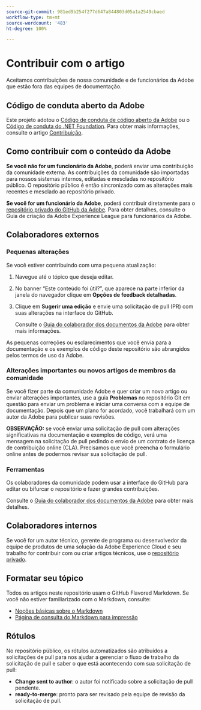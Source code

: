 ```yaml
---
source-git-commit: 981ed9b254f277d647a844803d05a1a2549cbaed
workflow-type: tm+mt
source-wordcount: '483'
ht-degree: 100%

---
```

# Contribuir com o artigo

Aceitamos contribuições de nossa comunidade e de funcionários da Adobe que estão fora das equipes de documentação.

## Código de conduta aberto da Adobe

Este projeto adotou o [Código de conduta de código aberto da Adobe](code-of-conduct.md) ou o [Código de conduta do .NET Foundation](https://dotnetfoundation.org/code-of-conduct). Para obter mais informações, consulte o artigo [Contribuição](contributing.md).

## Como contribuir com o conteúdo da Adobe

**Se você não for um funcionário da Adobe**, poderá enviar uma contribuição da comunidade externa. As contribuições da comunidade são importadas para nossos sistemas internos, editadas e mescladas no repositório público. O repositório público é então sincronizado com as alterações mais recentes e mesclado ao repositório privado.

**Se você for um funcionário da Adobe**, poderá contribuir diretamente para o [repositório privado do GitHub da Adobe](https://git.corp.adobe.com/AdobeDocs/). Para obter detalhes, consulte o Guia de criação da Adobe Experience League para funcionários da Adobe.

## Colaboradores externos

### Pequenas alterações

Se você estiver contribuindo com uma pequena atualização:

1. Navegue até o tópico que deseja editar.
1. No banner “Este conteúdo foi útil?”, que aparece na parte inferior da janela do navegador clique em **Opções de feedback detalhadas**.
1. Clique em **Sugerir uma edição** e envie uma solicitação de pull (PR) com suas alterações na interface do GitHub.

   Consulte o [Guia do colaborador dos documentos da Adobe](https://experienceleague.adobe.com/docs/contributor/contributor-guide/introduction.html?lang=pt-BR) para obter mais informações.

As pequenas correções ou esclarecimentos que você envia para a documentação e os exemplos de código deste repositório são abrangidos pelos termos de uso da Adobe.

### Alterações importantes ou novos artigos de membros da comunidade

Se você fizer parte da comunidade Adobe e quer criar um novo artigo ou enviar alterações importantes, use a guia **Problemas** no repositório Git em questão para enviar um problema e iniciar uma conversa com a equipe de documentação. Depois que um plano for acordado, você trabalhará com um autor da Adobe para publicar suas revisões.

**OBSERVAÇÃO:** se você enviar uma solicitação de pull com alterações significativas na documentação e exemplos de código, verá uma mensagem na solicitação de pull pedindo o envio de um contrato de licença de contribuição online (CLA). Precisamos que você preencha o formulário online antes de podermos revisar sua solicitação de pull.

### Ferramentas

Os colaboradores da comunidade podem usar a interface do GitHub para editar ou bifurcar o repositório e fazer grandes contribuições.

Consulte o [Guia do colaborador dos documentos da Adobe](https://experienceleague.adobe.com/docs/contributor/contributor-guide/introduction.html?lang=pt-BR) para obter mais detalhes.

## Colaboradores internos

Se você for um autor técnico, gerente de programa ou desenvolvedor da equipe de produtos de uma solução da Adobe Experience Cloud e seu trabalho for contribuir com ou criar artigos técnicos, use o [repositório privado](https://git.corp.adobe.com/AdobeDocs).

## Formatar seu tópico

Todos os artigos neste repositório usam o GitHub Flavored Markdown. Se você não estiver familiarizado com o Markdown, consulte:

* [Noções básicas sobre o Markdown](https://help.github.com/articles/getting-started-with-writing-and-formatting-on-github/)
* [Página de consulta do Markdown para impressão](https://guides.github.com/pdfs/markdown-cheatsheet-online.pdf)

## Rótulos

No repositório público, os rótulos automatizados são atribuídos a solicitações de pull para nos ajudar a gerenciar o fluxo de trabalho da solicitação de pull e saber o que está acontecendo com sua solicitação de pull:

* **Change sent to author**: o autor foi notificado sobre a solicitação de pull pendente.
* **ready-to-merge**: pronto para ser revisado pela equipe de revisão da solicitação de pull.

